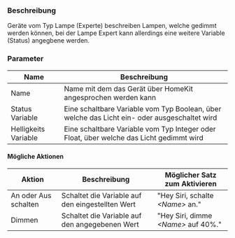 ### Beschreibung

Geräte vom Typ Lampe (Experte) beschreiben Lampen, welche gedimmt werden können, bei der Lampe Expert kann allerdings eine weitere Variable (Status) angegbene werden.

### Parameter

Name       | Beschreibung
---------- | ---------------
Name       | Name mit dem das Gerät über HomeKit angesprochen werden kann
Status Variable   | Eine schaltbare Variable vom Typ Boolean, über welche das Licht ein- oder ausgeschaltet wird
Helligkeits Variable   | Eine schaltbare Variable vom Typ Integer oder Float, über welche das Licht gedimmt wird

#### Mögliche Aktionen

Aktion               | Beschreibung                                   | Möglicher Satz zum Aktivieren
-------------------- | ---------------------------------------------- | -----------------------------
An oder Aus schalten | Schaltet die Variable auf den eingestellten Wert         | "Hey Siri, schalte _<Name\>_ an."
Dimmen               | Schaltet die Variable auf den angegebenen Wert | "Hey Siri, dimme _<Name\>_ auf 40%."
